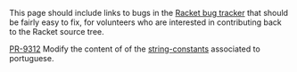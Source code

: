 This page should include links to bugs in the [Racket bug tracker](http://bugs.racket-lang.org/) that should be fairly easy to fix, for volunteers who are interested in contributing back to the Racket source tree.

[PR-9312](http://bugs.racket-lang.org/query/?cmd=view%20audit-trail&database=default&pr=9312&return_url=http%3A%2F%2Fbugs.racket-lang.org%2Fquery%2F%3Fdatabase%3Ddefault%3Bdebug%3D%3BState%3Dany%3Bignoreclosed%3DIgnore%2520Closed%3BSynopsis%3D%3Bmultitext%3D%3Bcolumns%3DState%3Bcolumns%3DSynopsis%3Bcolumns%3DCategory%3Bcolumns%3DLast-Modified%3Bcolumns%3DRelease%3Bcmd%3Dsubmit%2520query%3Bsortby%3DNumber)  Modify the content of of the [string-constants](http://git.racket-lang.org/plt/tree/HEAD:/collects/string-constants/private) associated to portuguese.